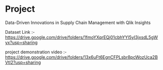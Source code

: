 # Project
Data-Driven Innovations in Supply Chain Management with Qlik Insights

Dataset Link :- https://drive.google.com/drive/folders/1fmoYXqrEQj01cbhYYl5yI3jxsdL5gWyx?usp=sharing

project demonstration video :- https://drive.google.com/drive/folders/13x6uFt6EgnCFPLsbr8pcWozUca2BVtl2?usp=sharing
